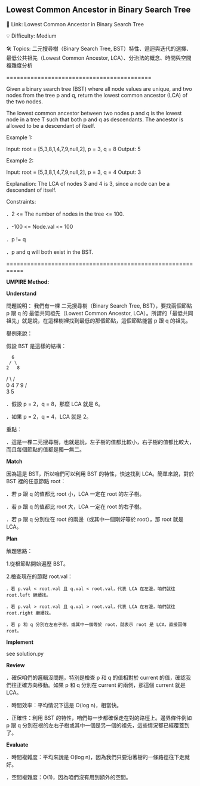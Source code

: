 **Lowest Common Ancestor in Binary Search Tree**
-
🔗 Link: Lowest Common Ancestor in Binary Search Tree

💡 Difficulty: Medium

🛠️ Topics: 二元搜尋樹（Binary Search Tree, BST）特性、遞迴與迭代的選擇、最低公共祖先（Lowest Common Ancestor, LCA）、分治法的概念、時間與空間複雜度分析

==========================================

Given a binary search tree (BST) where all node values are unique, and two nodes from the tree p and q, return the lowest common ancestor (LCA) of the two nodes.

The lowest common ancestor between two nodes p and q is the lowest node in a tree T such that both p and q as descendants. The ancestor is allowed to be a descendant of itself.

Example 1:

Input: root = [5,3,8,1,4,7,9,null,2], p = 3, q = 8
Output: 5

Example 2:

Input: root = [5,3,8,1,4,7,9,null,2], p = 3, q = 4
Output: 3

Explanation: The LCA of nodes 3 and 4 is 3, since a node can be a descendant of itself.

Constraints:

．2 <= The number of nodes in the tree <= 100.

．-100 <= Node.val <= 100

．p != q

．p and q will both exist in the BST.

===========================================================

**UMPIRE Method:**

**Understand**

問題說明： 我們有一棵 二元搜尋樹（Binary Search Tree, BST），要找兩個節點 p 跟 q 的 最低共同祖先（Lowest Common Ancestor, LCA）。所謂的「最低共同祖先」就是說，在這棵樹裡找到最低的那個節點，這個節點能當 p 跟 q 的祖先。

舉例來說：

假設 BST 是這樣的結構：

      6
     / \
    2   8
   / \ / \
  0  4 7  9
    / \
   3   5

．假設 p = 2，q = 8，那麼 LCA 就是 6。

．如果 p = 2，q = 4，LCA 就是 2。

重點：

．這是一棵二元搜尋樹，也就是說，左子樹的值都比較小，右子樹的值都比較大，而且每個節點的值都是獨一無二。

**Match**

因為這是 BST，所以咱們可以利用 BST 的特性，快速找到 LCA。簡單來說，對於 BST 裡的任意節點 root：

．若 p 跟 q 的值都比 root 小，LCA 一定在 root 的左子樹。

．若 p 跟 q 的值都比 root 大，LCA 一定在 root 的右子樹。

．若 p 跟 q 分別位在 root 的兩邊（或其中一個剛好等於 root），那 root 就是 LCA。

**Plan**

解題思路：

1.從根節點開始遍歷 BST。

2.檢查現在的節點 root.val：

    ．若 p.val < root.val 且 q.val < root.val，代表 LCA 在左邊，咱們就往 root.left 繼續找。
    
    ．若 p.val > root.val 且 q.val > root.val，代表 LCA 在右邊，咱們就往 root.right 繼續找。
    
    ．若 p 和 q 分別在左右子樹，或其中一個等於 root，就表示 root 是 LCA，直接回傳 root。

**Implement**

see solution.py

**Review**

．確保咱們的邏輯沒問題，特別是檢查 p 和 q 的值相對於 current 的值，確認我們往正確方向移動。如果 p 和 q 分別在 current 的兩側，那這個 current 就是 LCA。

．時間效率：平均情況下這是 O(log n)，相當快。

．正確性：利用 BST 的特性，咱們每一步都確保走在對的路徑上。邊界條件例如 p 跟 q 分別在根的左右子樹或其中一個是另一個的祖先，這些情況都已經覆蓋到了。

**Evaluate**

．時間複雜度：平均來說是 O(log n)，因為我們只要沿著樹的一條路徑往下走就好。

．空間複雜度：O(1)，因為咱們沒有用到額外的空間。

